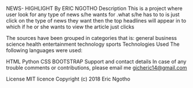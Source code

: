 NEWS- HIGHLIGHT
By ERIC NGOTHO
Description
This is a project where user look for any type of news s/he wants for .what s/he has to to is just click on the type of news they want then the top headlines will appear in to which if he or she wants to view the article just clicks

The sources have been grouped in categories that is:
general
business
science
health
entertainment
technology
sports
Technologies Used
The following languages were used:

HTML
Python
CSS
BOOTSTRAP
Support and contact details
In case of any trouble comments or contributions, please email me gicheric14@gmail.com

License
MIT licence Copyright (c) 2018 Eric Ngotho